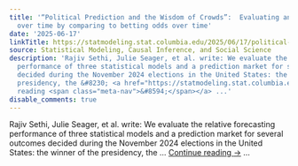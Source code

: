 ```yaml
---
title: '“Political Prediction and the Wisdom of Crowds”:  Evaluating an election forecast
  over time by comparing to betting odds over time'
date: '2025-06-17'
linkTitle: https://statmodeling.stat.columbia.edu/2025/06/17/political-prediction-and-the-wisdom-of-crowds-evaluating-an-election-forecast-over-time-by-comparing-to-betting-odds-over-time/
source: Statistical Modeling, Causal Inference, and Social Science
description: 'Rajiv Sethi, Julie Seager, et al. write: We evaluate the relative forecasting
  performance of three statistical models and a prediction market for several outcomes
  decided during the November 2024 elections in the United States: the winner of the
  presidency, the &#8230; <a href="https://statmodeling.stat.columbia.edu/2025/06/17/political-prediction-and-the-wisdom-of-crowds-evaluating-an-election-forecast-over-time-by-comparing-to-betting-odds-over-time/">Continue
  reading <span class="meta-nav">&#8594;</span></a> ...'
disable_comments: true
---
```

Rajiv Sethi, Julie Seager, et al. write: We evaluate the relative forecasting performance of three statistical models and a prediction market for several outcomes decided during the November 2024 elections in the United States: the winner of the presidency, the &#8230; <a href="https://statmodeling.stat.columbia.edu/2025/06/17/political-prediction-and-the-wisdom-of-crowds-evaluating-an-election-forecast-over-time-by-comparing-to-betting-odds-over-time/">Continue reading <span class="meta-nav">&#8594;</span></a> ...